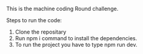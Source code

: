 This is the machine coding Round challenge.

Steps to run the code:
1. Clone the repositary
2. Run npm i command to install the dependencies.
3. To run the project you have to type npm run dev.
